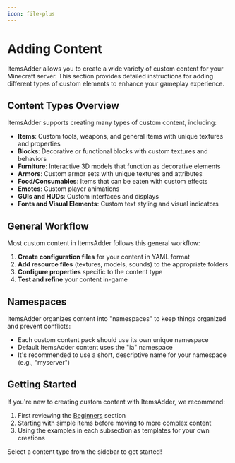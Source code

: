 ```yaml
---
icon: file-plus
---
```


# Adding Content

ItemsAdder allows you to create a wide variety of custom content for your Minecraft server. This section provides detailed instructions for adding different types of custom elements to enhance your gameplay experience.

## Content Types Overview

ItemsAdder supports creating many types of custom content, including:

- **Items**: Custom tools, weapons, and general items with unique textures and properties
- **Blocks**: Decorative or functional blocks with custom textures and behaviors
- **Furniture**: Interactive 3D models that function as decorative elements
- **Armors**: Custom armor sets with unique textures and attributes
- **Food/Consumables**: Items that can be eaten with custom effects
- **Emotes**: Custom player animations
- **GUIs and HUDs**: Custom interfaces and displays
- **Fonts and Visual Elements**: Custom text styling and visual indicators

## General Workflow

Most custom content in ItemsAdder follows this general workflow:

1. **Create configuration files** for your content in YAML format
2. **Add resource files** (textures, models, sounds) to the appropriate folders
3. **Configure properties** specific to the content type
4. **Test and refine** your content in-game

## Namespaces

ItemsAdder organizes content into "namespaces" to keep things organized and prevent conflicts:

- Each custom content pack should use its own unique namespace
- Default ItemsAdder content uses the "ia" namespace
- It's recommended to use a short, descriptive name for your namespace (e.g., "myserver")

## Getting Started

If you're new to creating custom content with ItemsAdder, we recommend:

1. First reviewing the [Beginners](../beginners/) section
2. Starting with simple items before moving to more complex content
3. Using the examples in each subsection as templates for your own creations

Select a content type from the sidebar to get started!

